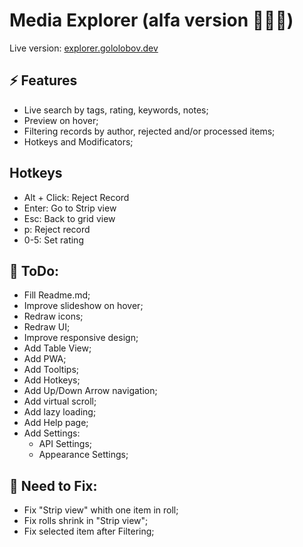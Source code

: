 # Media Explorer (alfa version 🐞🐞🐞)
Live version: [explorer.gololobov.dev](https://explorer.gololobov.dev)


## ⚡️ Features
* Live search by tags, rating, keywords, notes;
* Preview on hover;
* Filtering records by author, rejected and/or processed items;
* Hotkeys and Modificators;


## Hotkeys
* Alt + Click: Reject Record
* Enter: Go to Strip view
* Esc: Back to grid view
* p: Reject record
* 0-5: Set rating



## 📝 ToDo:
* Fill Readme.md;
* Improve slideshow on hover;
* Redraw icons;
* Redraw UI;
* Improve responsive design;
* Add Table View;
* Add PWA;
* Add Tooltips;
* Add Hotkeys;
* Add Up/Down Arrow navigation;
* Add virtual scroll;
* Add lazy loading;
* Add Help page;
* Add Settings:
	* API Settings;
	* Appearance Settings;

## 🐞 Need to Fix:
* Fix "Strip view" whith one item in roll;
* Fix rolls shrink in "Strip view";
* Fix selected item after Filtering;
